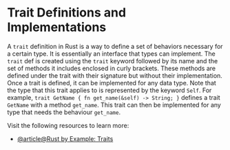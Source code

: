 # Trait Definitions and Implementations

A `trait` definition in Rust is a way to define a set of behaviors necessary for a certain type. It is essentially an interface that types can implement. The `trait` def is created using the `trait` keyword followed by its name and the set of methods it includes enclosed in curly brackets. These methods are defined under the trait with their signature but without their implementation. Once a trait is defined, it can be implemented for any data type. Note that the type that this trait applies to is represented by the keyword `Self`. For example, `trait GetName { fn get_name(&self) -> String; }` defines a trait `GetName` with a method `get_name`. This trait can then be implemented for any type that needs the behaviour `get_name`.

Visit the following resources to learn more:

- [@article@Rust by Example: Traits](https://doc.rust-lang.org/rust-by-example/trait.html)
